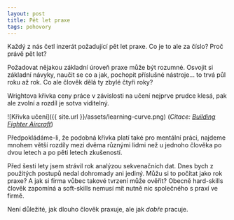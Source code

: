```yaml
---
layout: post
title: Pět let praxe
tags: pohovory
---
```


Každý z nás četl inzerát požadující pět let praxe. Co je to ale za číslo? Proč právě pět let?

Požadovat nějakou základní úroveň praxe může být rozumné. Osvojit si základní návyky,
naučit se co a jak, pochopit příslušné nástroje... to trvá půl roku až rok.
Co ale člověk dělá ty zbylé čtyři roky?

Wrightova křivka ceny práce v závislosti na učení nejprve prudce klesá, pak ale zvolní
a rozdíl je sotva viditelný.

![Křivka učení]({{ site.url }}/assets/learning-curve.png)
(*Citace: [Building Fighter Aircraft](https://hsimonis.wordpress.com/2010/07/26/building-fighter-aircraft)*)

Předpokládáme-li, že podobná křivka platí také pro mentální práci, najdeme mnohem větší rozdíly
mezi dvěma různými lidmi než u jednoho člověka po dvou letech a po pěti letech zkušeností.

Před šesti lety jsem strávil rok analýzou sekvenačních dat. Dnes bych z použitých postupů nedal
dohromady ani jediný. Můžu si to počítat jako rok praxe? A jak si firma vůbec takové tvrzení
může ověřit? Obecně hard-skills člověk zapomíná a soft-skills
nemusí mít nutně nic společného s praxí ve firmě.

Není důležité, jak dlouho člověk praxuje, ale jak *dobře* pracuje.
